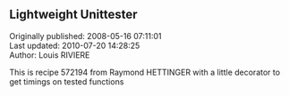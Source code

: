 ## Lightweight Unittester  
Originally published: 2008-05-16 07:11:01  
Last updated: 2010-07-20 14:28:25  
Author: Louis RIVIERE  
  
This is recipe 572194 from Raymond HETTINGER with a little decorator to get timings on tested functions